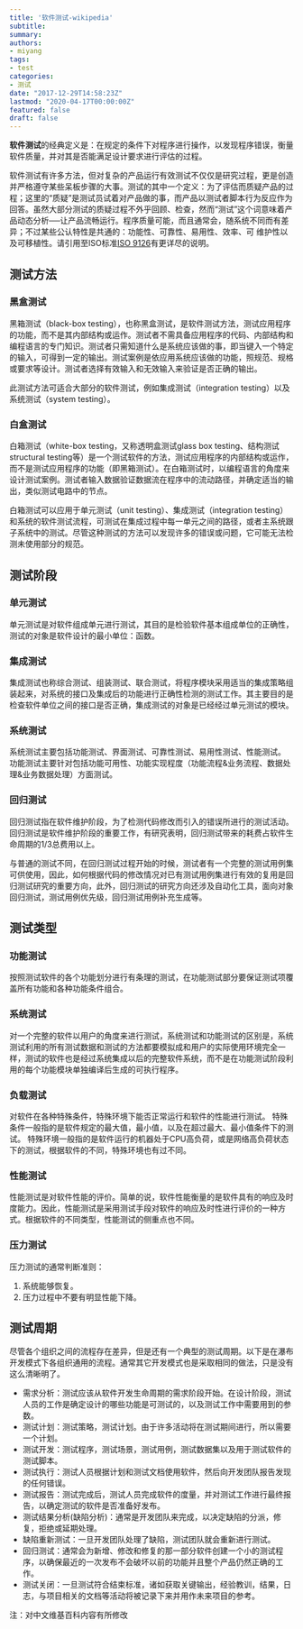 ```yaml
---
title: '软件测试-wikipedia'
subtitle:
summary: 
authors:
- miyang
tags:
- test
categories:
- 测试
date: "2017-12-29T14:58:23Z"
lastmod: "2020-04-17T00:00:00Z"
featured: false
draft: false
---
```


**软件测试**的经典定义是：在规定的条件下对程序进行操作，以发现程序错误，衡量软件质量，并对其是否能满足设计要求进行评估的过程。

软件测试有许多方法，但对复杂的产品运行有效测试不仅仅是研究过程，更是创造并严格遵守某些呆板步骤的大事。测试的其中一个定义：为了评估而质疑产品的过程；这里的“质疑”是测试员试着对产品做的事，而产品以测试者脚本行为反应作为回答。虽然大部分测试的质疑过程不外乎回顾、检查，然而“测试”这个词意味着产品动态分析──让产品流畅运行。程序质量可能，而且通常会，随系统不同而有差异；不过某些公认特性是共通的：功能性、可靠性、易用性、效率、可	维护性以及可移植性。请引用至ISO标准[ISO 9126](https://en.wikipedia.org/wiki/ISO/IEC_9126)有更详尽的说明。

## 测试方法

### 黑盒测试

黑箱测试（black-box testing），也称黑盒测试，是软件测试方法，测试应用程序的功能，而不是其内部结构或运作。测试者不需具备应用程序的代码、内部结构和编程语言的专门知识。测试者只需知道什么是系统应该做的事，即当键入一个特定的输入，可得到一定的输出。测试案例是依应用系统应该做的功能，照规范、规格或要求等设计。测试者选择有效输入和无效输入来验证是否正确的输出。

此测试方法可适合大部分的软件测试，例如集成测试（integration testing）以及系统测试（system testing）。

### 白盒测试

白箱测试（white-box testing，又称透明盒测试glass box testing、结构测试structural testing等）是一个测试软件的方法，测试应用程序的内部结构或运作，而不是测试应用程序的功能（即黑箱测试）。在白箱测试时，以编程语言的角度来设计测试案例。测试者输入数据验证数据流在程序中的流动路径，并确定适当的输出，类似测试电路中的节点。

白箱测试可以应用于单元测试（unit testing）、集成测试（integration testing）和系统的软件测试流程，可测试在集成过程中每一单元之间的路径，或者主系统跟子系统中的测试。尽管这种测试的方法可以发现许多的错误或问题，它可能无法检测未使用部分的规范。

## 测试阶段

### 单元测试

单元测试是对软件组成单元进行测试，其目的是检验软件基本组成单位的正确性，测试的对象是软件设计的最小单位：函数。

### 集成测试

集成测试也称综合测试、组装测试、联合测试，将程序模块采用适当的集成策略组装起来，对系统的接口及集成后的功能进行正确性检测的测试工作。其主要目的是检查软件单位之间的接口是否正确，集成测试的对象是已经经过单元测试的模块。

### 系统测试

系统测试主要包括功能测试、界面测试、可靠性测试、易用性测试、性能测试。 功能测试主要针对包括功能可用性、功能实现程度（功能流程&业务流程、数据处理&业务数据处理）方面测试。

### 回归测试

回归测试指在软件维护阶段，为了检测代码修改而引入的错误所进行的测试活动。回归测试是软件维护阶段的重要工作，有研究表明，回归测试带来的耗费占软件生命周期的1/3总费用以上。

与普通的测试不同，在回归测试过程开始的时候，测试者有一个完整的测试用例集可供使用，因此，如何根据代码的修改情况对已有测试用例集进行有效的复用是回归测试研究的重要方向，此外，回归测试的研究方向还涉及自动化工具，面向对象回归测试，测试用例优先级，回归测试用例补充生成等。

## 测试类型

### 功能测试

按照测试软件的各个功能划分进行有条理的测试，在功能测试部分要保证测试项覆盖所有功能和各种功能条件组合。

### 系统测试

对一个完整的软件以用户的角度来进行测试，系统测试和功能测试的区别是，系统测试利用的所有测试数据和测试的方法都要模拟成和用户的实际使用环境完全一样，测试的软件也是经过系统集成以后的完整软件系统，而不是在功能测试阶段利用的每个功能模块单独编译后生成的可执行程序。

### 负载测试

对软件在各种特殊条件，特殊环境下能否正常运行和软件的性能进行测试。
特殊条件一般指的是软件规定的最大值，最小值，以及在超过最大、最小值条件下的测试。
特殊环境一般指的是软件运行的机器处于CPU高负荷，或是网络高负荷状态下的测试，根据软件的不同，特殊环境也有过不同。

### 性能测试

性能测试是对软件性能的评价。简单的说，软件性能衡量的是软件具有的响应及时度能力。因此，性能测试是采用测试手段对软件的响应及时性进行评价的一种方式。根据软件的不同类型，性能测试的侧重点也不同。

### 压力测试

压力测试的通常判断准则：

1. 系统能够恢复。
2. 压力过程中不要有明显性能下降。

## 测试周期

尽管各个组织之间的流程存在差异，但是还有一个典型的测试周期。以下是在瀑布开发模式下各组织通用的流程。通常其它开发模式也是采取相同的做法，只是没有这么清晰明了。

- 需求分析：测试应该从软件开发生命周期的需求阶段开始。在设计阶段，测试人员的工作是确定设计的哪些功能是可测试的，以及测试工作中需要用到的参数。
- 测试计划：测试策略，测试计划。由于许多活动将在测试期间进行，所以需要一个计划。
- 测试开发：测试程序，测试场景，测试用例，测试数据集以及用于测试软件的测试脚本。
- 测试执行：测试人员根据计划和测试文档使用软件，然后向开发团队报告发现的任何错误。
- 测试报告：测试完成后，测试人员完成软件的度量，并对测试工作进行最终报告，以确定测试的软件是否准备好发布。
- 测试结果分析(缺陷分析)：通常是开发团队来完成，以决定缺陷的分派，修复，拒绝或延期处理。
- 缺陷重新测试：一旦开发团队处理了缺陷，测试团队就会重新进行测试。
- 回归测试：通常会为新增、修改和修复的那一部分软件创建一个小的测试程序，以确保最近的一次发布不会破坏以前的功能并且整个产品仍然正确的工作。
- 测试关闭：一旦测试符合结束标准，诸如获取关键输出，经验教训，结果，日志，与项目相关的文档等活动将被记录下来并用作未来项目的参考。

注：对中文维基百科内容有所修改